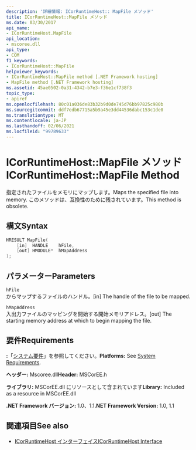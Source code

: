 ```yaml
---
description: '詳細情報: ICorRuntimeHost:: MapFile メソッド'
title: ICorRuntimeHost::MapFile メソッド
ms.date: 03/30/2017
api_name:
- ICorRuntimeHost.MapFile
api_location:
- mscoree.dll
api_type:
- COM
f1_keywords:
- ICorRuntimeHost::MapFile
helpviewer_keywords:
- ICorRuntimeHost::MapFile method [.NET Framework hosting]
- MapFile method [.NET Framework hosting]
ms.assetid: 45ae0502-0a31-4342-b7e3-f36e1cf738f3
topic_type:
- apiref
ms.openlocfilehash: 80c01a036de83b32b9d0de745d76bb97825c980b
ms.sourcegitcommit: ddf7edb67715a5b9a45e3dd44536dabc153c1de0
ms.translationtype: MT
ms.contentlocale: ja-JP
ms.lasthandoff: 02/06/2021
ms.locfileid: "99789633"
---
```

# <a name="icorruntimehostmapfile-method"></a><span data-ttu-id="f118e-103">ICorRuntimeHost::MapFile メソッド</span><span class="sxs-lookup"><span data-stu-id="f118e-103">ICorRuntimeHost::MapFile Method</span></span>

<span data-ttu-id="f118e-104">指定されたファイルをメモリにマップします。</span><span class="sxs-lookup"><span data-stu-id="f118e-104">Maps the specified file into memory.</span></span> <span data-ttu-id="f118e-105">このメソッドは、互換性のために残されています。</span><span class="sxs-lookup"><span data-stu-id="f118e-105">This method is obsolete.</span></span>  
  
## <a name="syntax"></a><span data-ttu-id="f118e-106">構文</span><span class="sxs-lookup"><span data-stu-id="f118e-106">Syntax</span></span>  
  
```cpp  
HRESULT MapFile(  
    [in]  HANDLE    hFile,  
    [out] HMODULE*  hMapAddress  
);  
```  
  
## <a name="parameters"></a><span data-ttu-id="f118e-107">パラメーター</span><span class="sxs-lookup"><span data-stu-id="f118e-107">Parameters</span></span>  

 `hFile`  
 <span data-ttu-id="f118e-108">からマップするファイルのハンドル。</span><span class="sxs-lookup"><span data-stu-id="f118e-108">[in] The handle of the file to be mapped.</span></span>  
  
 `hMapAddress`  
 <span data-ttu-id="f118e-109">入出力ファイルのマッピングを開始する開始メモリアドレス。</span><span class="sxs-lookup"><span data-stu-id="f118e-109">[out] The starting memory address at which to begin mapping the file.</span></span>  
  
## <a name="requirements"></a><span data-ttu-id="f118e-110">要件</span><span class="sxs-lookup"><span data-stu-id="f118e-110">Requirements</span></span>  

 <span data-ttu-id="f118e-111">**:**「[システム要件](../../get-started/system-requirements.md)」を参照してください。</span><span class="sxs-lookup"><span data-stu-id="f118e-111">**Platforms:** See [System Requirements](../../get-started/system-requirements.md).</span></span>  
  
 <span data-ttu-id="f118e-112">**ヘッダー:** Mscoree.dll</span><span class="sxs-lookup"><span data-stu-id="f118e-112">**Header:** MSCorEE.h</span></span>  
  
 <span data-ttu-id="f118e-113">**ライブラリ:** MSCorEE.dll にリソースとして含まれています</span><span class="sxs-lookup"><span data-stu-id="f118e-113">**Library:** Included as a resource in MSCorEE.dll</span></span>  
  
 <span data-ttu-id="f118e-114">**.NET Framework バージョン:** 1.0、1.1</span><span class="sxs-lookup"><span data-stu-id="f118e-114">**.NET Framework Version:** 1.0, 1.1</span></span>  
  
## <a name="see-also"></a><span data-ttu-id="f118e-115">関連項目</span><span class="sxs-lookup"><span data-stu-id="f118e-115">See also</span></span>

- [<span data-ttu-id="f118e-116">ICorRuntimeHost インターフェイス</span><span class="sxs-lookup"><span data-stu-id="f118e-116">ICorRuntimeHost Interface</span></span>](icorruntimehost-interface.md)
